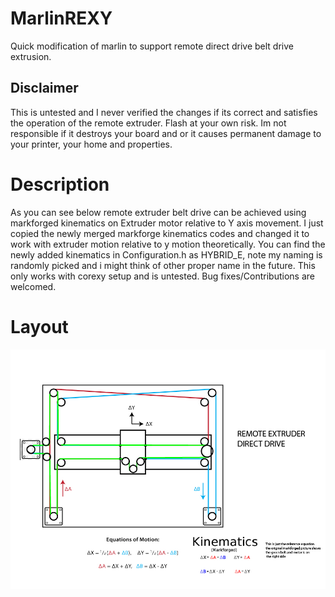 # MarlinREXY
Quick modification of marlin to support remote direct drive belt drive extrusion.

## Disclaimer
This is untested and I never verified the changes if its correct and satisfies the operation of the remote extruder.
Flash at your own risk. Im not responsible if it destroys your board and or it causes permanent damage to your printer, your home and properties.

# Description
As you can see below remote extruder belt drive can be achieved using markforged kinematics on Extruder motor relative to Y axis movement. I just copied the newly merged markforge kinematics codes and changed it to work with extruder motion relative to y motion theoretically.
You can find the newly added kinematics in Configuration.h as HYBRID_E, note my naming is randomly picked and i might think of other proper name in the future. This only works with corexy setup and is untested. Bug fixes/Contributions are welcomed.

# Layout
![layout](https://github.com/rjjrbatarao/MarlinREXY/blob/main/layout.jpg)
